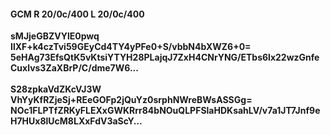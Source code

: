 #### GCM R 20/0c/400 L 20/0c/400
**sMJjeGBZVYlE0pwq**<br/>**IlXF+k4czTvi59GEyCd4TY4yPFe0+S/vbbN4bXWZ6+0=**<br/>**5eHAg73EfsQtK5vKtsiYTYH28PLajqJ7ZxH4CNrYNG/ETbs6lx22wzGnfeCuxlvs3ZaXBrP/C/dme7W6...**<br/><br/>
**S28zpkaVdZKcVJ3W**<br/>**VhYyKfRZjeSj+REeGOFp2jQuYz0srphNWreBWsASSGg=**<br/>**NOc1FLPTfZRKyFLEXxGWKRrr84bNOuQLPFSlaHDKsahLV/v7a1JT7Jnf9eH7HUx8lUcM8LXxFdV3aScY...**